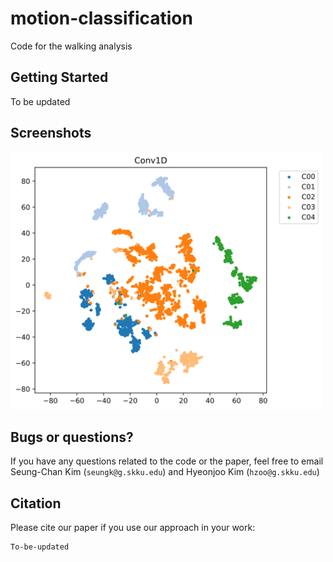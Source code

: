 # motion-classification
Code for the walking analysis

## Getting Started
To be updated

## Screenshots
<img src='images/embedding_T100_C5_Dim6_Conv1D_EP100.svg' width=500px/>

## Bugs or questions?
If you have any questions related to the code or the paper, feel free to email Seung-Chan Kim (`seungk@g.skku.edu`) and Hyeonjoo Kim (`hzoo@g.skku.edu`)

## Citation
Please cite our paper if you use our approach in your work:
```
To-be-updated
```

